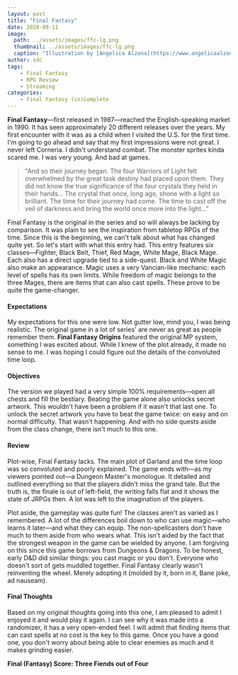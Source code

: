 ```yaml
---
layout: post
title: "Final Fantasy"
date: 2020-09-11
image:
  path: ../assets/images/ffc-lg.png
  thumbnail: ../assets/images/ffc-lg.png
  caption: "Illustration by [Angelica Alzona](https://www.angelicaalzona.com/)"
author: sdc
tags:
    - Final Fantasy
    - RPG Review
    - Streaming
categories:
    - Final Fantasy (in)Complete
---
```


 

**Final Fantasy**—first released in 1987—reached the English-speaking market in 1990. It has seen approximately 20 different releases over the years. My first encounter with it was as a child when I visited the U.S. for the first time. I'm going to go ahead and say that my first impressions were not great. I never left Corneria. I didn't understand combat. The monster sprites kinda scared me. I was very young. And bad at games.

<!--more-->

> "And so their journey began. The four Warriors of Light felt overwhelmed by the great task destiny had placed upon them. They did not know the true significance of the four crystals they held in their hands... The crystal that once, long ago, shone with a light so brilliant. The time for their journey had come. The time to cast off the veil of darkness and bring the world once more into the light..."

Final Fantasy is the original in the series and so will always be lacking by comparison. It was plain to see the inspiration from tabletop RPGs of the time. Since this is the beginning, we can't talk about what has changed quite yet. So let's start with what this entry had. This entry features six classes—Fighter, Black Belt, Thief, Red Mage, White Mage, Black Mage. Each also has a direct upgrade tied to a side-quest. Black and White Magic also make an appearance. Magic uses a very Vancian-like mechanic: each level of spells has its own limits. While freedom of magic belongs to the three Mages, there are items that can also cast spells. These prove to be quite the game-changer.

#### Expectations
My expectations for this one were low. Not gutter low, mind you, I was being realistic. The original game in a lot of series' are never as great as people remember them. **Final Fantasy Origins** featured the original MP system, something I was excited about. While I knew of the plot already, it made no sense to me. I was hoping I could figure out the details of the convoluted time loop.

#### Objectives
The version we played had a very simple 100% requirements—open all chests and fill the bestiary. Beating the game alone also unlocks secret artwork. This wouldn't have been a problem if it wasn't that last one. To unlock the secret artwork you have to beat the game twice: on easy and on normal difficulty. That wasn't happening. And with no side quests aside from the class change, there isn't much to this one.

#### Review
Plot-wise, Final Fantasy lacks. The main plot of Garland and the time loop was so convoluted and poorly explained. The game ends with—as my viewers pointed out—a Dungeon Master's monologue. It detailed and outlined everything so that the players didn't miss the grand tale. But the truth is, the finale is out of left-field, the writing falls flat and it shows the state of JRPGs then. A lot was left to the imagination of the players.

Plot aside, the gameplay was quite fun! The classes aren't as varied as I remembered. A lot of the differences boil down to who can use magic—who learns it later—and what they can equip. The non-spellcasters don't have much to them aside from who wears what. This isn't aided by the fact that the strongest weapon in the game can be wielded by anyone. I am forgiving on this since this game borrows from Dungeons & Dragons. To be honest, early D&D did similar things: you cast magic or you don't. Everyone who doesn't sort of gets muddled together. Final Fantasy clearly wasn't reinventing the wheel. Merely adopting it (molded by it, born in it, Bane joke, ad nauseam).

#### Final Thoughts
Based on my original thoughts going into this one, I am pleased to admit I enjoyed it and would play it again. I can see why it was made into a randomizer, it has a very open-ended feel. I will admit that finding items that can cast spells at no cost is the key to this game. Once you have a good one, you don't worry about being able to clear enemies as much and it makes grinding easier.

**Final (Fantasy) Score: Three Fiends out of Four**
